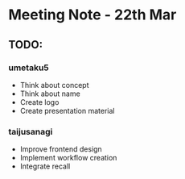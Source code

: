 # Meeting Note - 22th Mar

## TODO:
### umetaku5
- Think about concept
- Think about name 
- Create logo
- Create presentation material

### taijusanagi
- Improve frontend design
- Implement workflow creation
- Integrate recall 